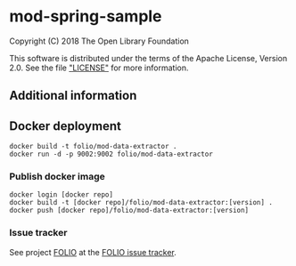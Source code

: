 # mod-spring-sample

Copyright (C) 2018 The Open Library Foundation

This software is distributed under the terms of the Apache License, Version 2.0.
See the file ["LICENSE"](LICENSE) for more information.

## Additional information

## Docker deployment

```
docker build -t folio/mod-data-extractor .
docker run -d -p 9002:9002 folio/mod-data-extractor
```

### Publish docker image

```
docker login [docker repo]
docker build -t [docker repo]/folio/mod-data-extractor:[version] .
docker push [docker repo]/folio/mod-data-extractor:[version]
```

### Issue tracker

See project [FOLIO](https://issues.folio.org/browse/FOLIO)
at the [FOLIO issue tracker](https://dev.folio.org/guidelines/issue-tracker/).
